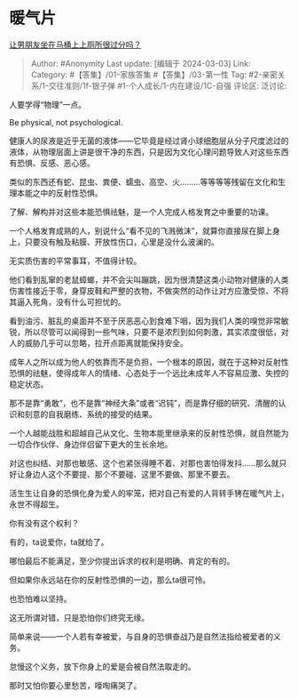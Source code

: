 # 暖气片
[让男朋友坐在马桶上上厕所很过分吗？](https://www.zhihu.com/question/567674732/answer/3416554709)

> Author: #Anonymity
> Last update: [编辑于 2024-03-03]
> Link:
> Category: #【答集】/01-家族答集 #【答集】/03-第一性
> Tag:   #2-亲密关系/1-交往准则/1f-银子弹 #1-个人成长/1-内在建设/1C-自强
> 评论区:
> 泛讨论:

人要学得“物理”一点。

Be physical, not psychological.

健康人的尿液是近乎无菌的液体——它毕竟是经过肾小球细胞层从分子尺度滤过的液体，从物理层面上讲是很干净的东西，只是因为文化心理问题导致人对这些东西有恐惧、反感、恶心感。

类似的东西还有蛇、昆虫、粪便、蠕虫、高空、火………等等等等残留在文化和生理本能之中的反射性恐惧。

了解、解构并对这些本能恐惧祛魅，是一个人完成人格发育之中重要的功课。

一个人格发育成熟的人，别说什么“看不见的飞溅微沫”，就算你直接尿在脚上身上，只要没有触及粘膜、开放性伤口，心里是没什么波澜的。

无实质伤害的平常事耳，不值得计较。

他们看到乱窜的老鼠蟑螂，并不会尖叫蹦跳，因为很清楚这类小动物对健康的人类伤害性接近于零，身穿皮鞋和严整的衣物，不做突然的动作让对方应激受惊、不将其逼入死角，没有什么可担忧的。

看到油污、脏乱的桌面并不至于厌恶恶心到食难下咽，因为我们人类的嗅觉非常敏锐，所以尽管可以闻得到一些气味，只要不是浓烈到如何刺激，其实浓度很低，对人的威胁几乎可以忽略，拉开点距离就能保持安全。

成年人之所以成为他人的依靠而不是负担，一个根本的原因，就在于这种对反射性恐惧的祛魅，使得成年人的情绪、心态处于一个远比未成年人不容易应激、失控的稳定状态。

那不是靠“勇敢”，也不是靠“神经大条”或者“迟钝”，而是靠仔细的研究、清醒的认识和刻意的自我磨练、系统的接受的结果。

一个人越能战胜和超越自己从文化、生物本能里继承来的反射性恐惧，就自然能为一切合作伙伴、身边伴侣留下更大的生长余地。

对这也纠结、对那也敏感、这个也紧张得睡不着、对那也害怕得发抖……那么就只好让身边人这个不要提、那个不要碰、这里不要做、那里不要去。

活生生让自身的恐惧化身为爱人的牢笼，把对自己有爱的人背转手铐在暖气片上，永世不得超生。

你有没有这个权利？

有的，ta说爱你，ta就给了。

哪怕最后不能满足，至少你提出诉求的权利是明确、肯定的有的。

但如果你永远站在你的反射性恐惧的一边，那么ta很可怜。

也恐怕难以坚持。

这无所谓对错，只是恐怕你们终究无缘。

简单来说——一个人若有幸被爱，与自身的恐惧奋战乃是自然法指给被爱者的义务。

怠慢这个义务，放下你身上的爱是会被自然法取走的。

那时又怕你要心里愁苦，嚎啕痛哭了。
